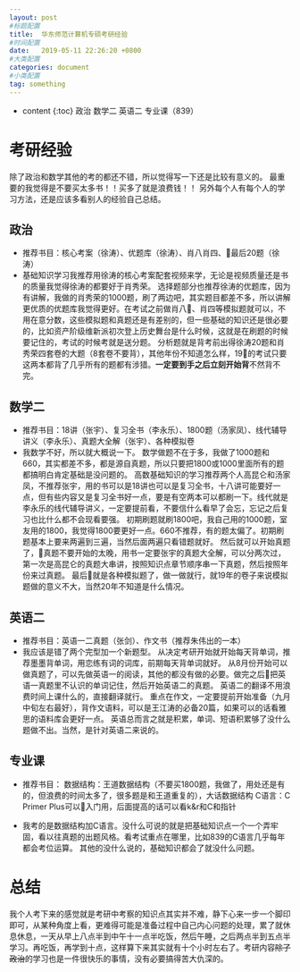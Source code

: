 ```yaml
---
layout: post
#标题配置
title:  华东师范计算机专硕考研经验
#时间配置
date:   2019-05-11 22:26:20 +0800
#大类配置
categories: document
#小类配置
tag: something
---
```


* content
{:toc}
政治
数学二
英语二
专业课（839）



# 考研经验
除了政治和数学其他的考的都还不错，所以觉得写一下还是比较有意义的。
最重要的我觉得是不要买太多书！！买多了就是浪费钱！！
另外每个人有每个人的学习方法，还是应该多看别人的经验自己总结。
## 政治
- 推荐书目：核心考案（徐涛）、优题库（徐涛）、肖八肖四、最后20题（徐涛）
- 基础知识学习我推荐用徐涛的核心考案配套视频来学，无论是视频质量还是书的质量我觉得徐涛的都要好于肖秀荣。
选择题部分也推荐徐涛的优题库，因为有讲解，我做的肖秀荣的1000题，刷了两边吧，其实题目都差不多，所以讲解更优质的优题库我觉得更好。在考试之前做肖八、肖四等模拟题就可以，不用在意分数，这些模拟题和真题还是有差别的，但一些基础的知识还是很必要的，比如资产阶级维新派初次登上历史舞台是什么时候，这就是在刷题的时候要记住的，考试的时候考就是送分题。
分析题就是背考前出得徐涛20题和肖秀荣四套卷的大题（8套卷不要背），其他年份不知道怎么样，19的考试只要这两本都背了几乎所有的题都有涉猎。**一定要到手之后立刻开始背**不然背不完。

## 数学二
- 推荐书目：18讲（张宇）、复习全书（李永乐）、1800题（汤家凤）、线代辅导讲义（李永乐）、真题大全解（张宇）、各种模拟卷
- 我数学不好，所以就大概说一下。
数学做题不在于多，我做了1000题和660，其实都差不多，都是源自真题，所以只要把1800或1000里面所有的题都搞明白肯定基础是没问题的。
高数基础知识的学习推荐两个人高昆仑和汤家凤，不推荐张宇，用的书可以是18讲也可以是复习全书，十八讲可能要好一点，但有些内容又是复习全书好一点，要是有空两本可以都刷一下。线代就是李永乐的线代辅导讲义，一定要提前看，不要信什么看早了会忘，忘记之后复习也比什么都不会现看要强。
初期刷题就刷1800吧，我自己用的1000题，室友用的1800，我觉得1800要更好一点。660不推荐，有的题太偏了。初期刷题基本上要来两遍到三遍，当然后面两遍只看错题就好。
然后就可以开始真题了，真题不要开始的太晚，用书一定要张宇的真题大全解，可以分两次过，第一次是高昆仑的真题大串讲，按照知识点章节顺序串一下真题，然后按照年份来过真题。
最后就是各种模拟题了，做一做就行，就19年的卷子来说模拟题做的意义不大，当然20年不知道是什么情况。

## 英语二
- 推荐书目：英语一二真题（张剑）、作文书（推荐朱伟出的一本）
- 我应该是错了两个完型加一个新题型。
从决定考研开始就开始每天背单词，推荐墨墨背单词，用恋练有词的词库，前期每天背单词就好。
从8月份开始可以做真题了，可以先做英语一的阅读，其他的都没有做的必要。做完之后把英语一真题里不认识的单词记住，然后开始英语二的真题。
英语二的翻译不用浪费时间上课什么的，直接翻译就行。
重点在作文，一定要提前开始准备（九月中旬左右最好），背作文语料，可以是王江涛的必备20篇，如果可以的话看雅思的语料库会更好一点。
英语总而言之就是积累，单词、短语积累够了没什么题做不出。当然，是针对英语二来说的。

## 专业课
- 推荐书目：
数据结构：王道数据结构（不要买1800题，我做了，用处还是有的，但浪费的时间太多了，很多题是和王道重复的），大话数据结构
C语言：C Primer Plus可以入门用，后面提高的话可以看k&r和C和指针

- 我考的是数据结构加C语言。没什么可说的就是把基础知识点一个一个弄牢固，看以往真题的出题风格。看考试重点在哪里，比如839的C语言几乎每年都会考位运算。
其他的没什么说的，基础知识都会了就没什么问题。

# 总结
我个人考下来的感觉就是考研中考察的知识点其实并不难，静下心来一步一个脚印即可，从某种角度上看，更难得可能是准备过程中自己内心问题的处理，累了就休息休息，一天从早上八点半到中午十一点半吃饭，然后午睡，之后两点半到五点半学习。再吃饭，再学到十点，这样算下来其实就有十个小时左右了。考研内容~~除了政治~~的学习也是一件很快乐的事情，没有必要搞得苦大仇深的。
